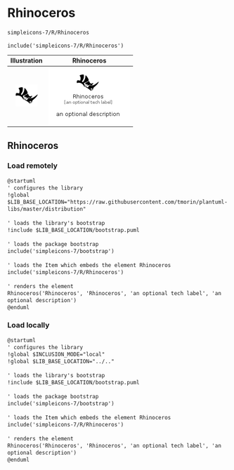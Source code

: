 # Rhinoceros


```text
simpleicons-7/R/Rhinoceros
```

```text
include('simpleicons-7/R/Rhinoceros')
```



| Illustration | Rhinoceros |
| :---: | :---: |
| ![illustration for Illustration](../../simpleicons-7/R/Rhinoceros.png) | ![illustration for Rhinoceros](../../simpleicons-7/R/Rhinoceros.Local.png) |




## Rhinoceros

### Load remotely
```plantuml
@startuml
' configures the library
!global $LIB_BASE_LOCATION="https://raw.githubusercontent.com/tmorin/plantuml-libs/master/distribution"

' loads the library's bootstrap
!include $LIB_BASE_LOCATION/bootstrap.puml

' loads the package bootstrap
include('simpleicons-7/bootstrap')

' loads the Item which embeds the element Rhinoceros
include('simpleicons-7/R/Rhinoceros')

' renders the element
Rhinoceros('Rhinoceros', 'Rhinoceros', 'an optional tech label', 'an optional description')
@enduml
```

### Load locally
```plantuml
@startuml
' configures the library
!global $INCLUSION_MODE="local"
!global $LIB_BASE_LOCATION="../.."

' loads the library's bootstrap
!include $LIB_BASE_LOCATION/bootstrap.puml

' loads the package bootstrap
include('simpleicons-7/bootstrap')

' loads the Item which embeds the element Rhinoceros
include('simpleicons-7/R/Rhinoceros')

' renders the element
Rhinoceros('Rhinoceros', 'Rhinoceros', 'an optional tech label', 'an optional description')
@enduml
```

